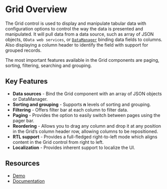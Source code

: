 # Grid Overview

The Grid control is used to display and manipulate tabular data with configuration options to control the way the data is presented and manipulated.
It will pull data from a data source, such as array of JSON objects, `OData web services`, or [`DataManager`](http://ej2.syncfusion.com/documentation/data/api-dataManager.html) binding data fields to columns.
Also displaying a column header to identify the field with support for grouped records.

The most important features available in the Grid components are paging, sorting, filtering, searching and grouping.

## Key Features

* **Data sources** - Bind the Grid component with an array of JSON objects or DataManager.
* **Sorting and grouping** - Supports **n** levels of sorting and grouping.
* **Filtering** - Offers filter bar at each column to filter data.
* **Paging** - Provides the option to easily switch between pages using the pager bar.
* **Reordering** - Allows you to drag any column and drop it at any position in the Grid’s column header row, allowing columns to be repositioned.
* **RTL support** - Provides a full-fledged right-to-left mode which aligns content in the Grid control from right to left.
* **Localization** - Provides inherent support to localize the UI.

## Resources
* [Demo](http://ej2.syncfusion.com/demos/#/grid/default.html)
* [Documentation](http://ej2.syncfusion.com/documentation/grid/)

